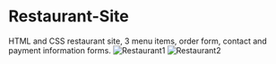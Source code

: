 # Restaurant-Site
HTML and CSS restaurant site, 3 menu items, order form, contact and payment information forms. 
![Restaurant1](https://github.com/zenagrams/Restaurant-Site/assets/110210132/619c7439-1cc7-4fbd-820c-4719c31d2f41)
![Restaurant2](https://github.com/zenagrams/Restaurant-Site/assets/110210132/ba10628e-d6e8-4979-8458-130c8b1c0e70)

